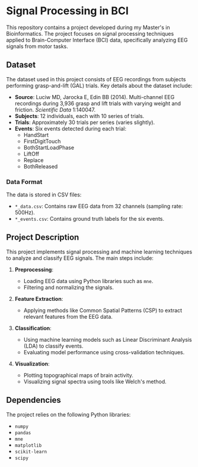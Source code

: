 # Signal Processing in BCI

This repository contains a project developed during my Master's in Bioinformatics. The project focuses on signal processing techniques applied to Brain-Computer Interface (BCI) data, specifically analyzing EEG signals from motor tasks.

## Dataset

The dataset used in this project consists of EEG recordings from subjects performing grasp-and-lift (GAL) trials. Key details about the dataset include:

- **Source**: Luciw MD, Jarocka E, Edin BB (2014). Multi-channel EEG recordings during 3,936 grasp and lift trials with varying weight and friction. *Scientific Data* 1:140047.
- **Subjects**: 12 individuals, each with 10 series of trials.
- **Trials**: Approximately 30 trials per series (varies slightly).
- **Events**: Six events detected during each trial:
  - HandStart
  - FirstDigitTouch
  - BothStartLoadPhase
  - LiftOff
  - Replace
  - BothReleased

### Data Format

The data is stored in CSV files:
- `*_data.csv`: Contains raw EEG data from 32 channels (sampling rate: 500Hz).
- `*_events.csv`: Contains ground truth labels for the six events.

## Project Description

This project implements signal processing and machine learning techniques to analyze and classify EEG signals. The main steps include:

1. **Preprocessing**:
   - Loading EEG data using Python libraries such as `mne`.
   - Filtering and normalizing the signals.

2. **Feature Extraction**:
   - Applying methods like Common Spatial Patterns (CSP) to extract relevant features from the EEG data.

3. **Classification**:
   - Using machine learning models such as Linear Discriminant Analysis (LDA) to classify events.
   - Evaluating model performance using cross-validation techniques.

4. **Visualization**:
   - Plotting topographical maps of brain activity.
   - Visualizing signal spectra using tools like Welch's method.

## Dependencies
The project relies on the following Python libraries:

- `numpy`
- `pandas`
- `mne`
- `matplotlib`
- `scikit-learn`
- `scipy`

